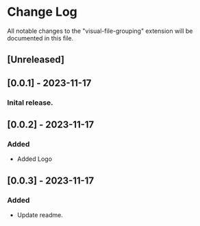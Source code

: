 # Change Log

All notable changes to the "visual-file-grouping" extension will be documented in this file.

## [Unreleased]

## [0.0.1] - 2023-11-17

### Inital release. 

## [0.0.2] - 2023-11-17

### Added
- Added Logo 

## [0.0.3] - 2023-11-17

### Added
- Update readme.